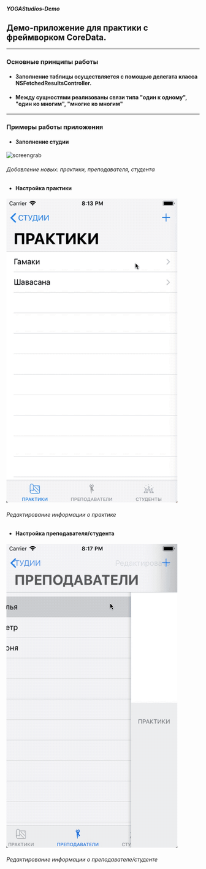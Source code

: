 ##### _YOGAStudios-Demo_
## Демо-приложение для практики с фреймворком CoreData.
---
### Основные принципы работы

- #### Заполнение таблицы осуществляется с помощью делегата класса NSFetchedResultsController.

- #### Между сущностями реализованы связи типа "один к одному", "один ко многим", "многие ко многим"
---

### Примеры работы приложения

- #### Заполнение студии
![screengrab](/GIFs/CREATE_STUDIO.gif)
###### _Добавление новых: практики, преподавателя, студента_

- #### Настройка практики
![screengrab](/GIFs/EDIT_PRACTICE.gif)
###### _Редактирование информации о практике_

- #### Настройка преподавателя/студента
![screengrab](/GIFs/EDIT_TEACHER.gif)
###### _Редактирование информации о преподавателе/студенте_

 
